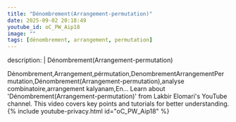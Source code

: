 ```yaml
---
title: "Dénombrement(Arrangement-permutation)"
date: 2025-09-02 20:18:49 
youtube_id: oC_PW_Aip18
image: ""
tags: [dénombrement, arrangement, permutation]
---
```

description: |
  Dénombrement(Arrangement-permutation)
  
  Dėnombrement,Arrangement,pérmutation,DenombrementArrangementPermutation,Dénombrement(Arrangement-permutation),analyse combinatoire,arrangement kalyanam,En...
  Learn about 'Dénombrement(Arrangement-permutation)' from Lakbir Elomari's YouTube channel. This video covers key points and tutorials for better understanding.
{% include youtube-privacy.html id="oC_PW_Aip18" %}
